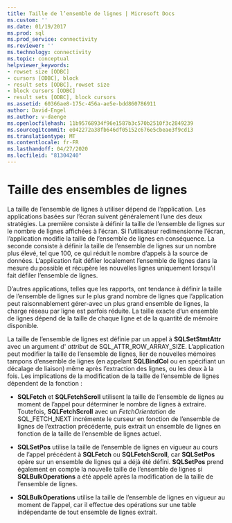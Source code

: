 ```yaml
---
title: Taille de l’ensemble de lignes | Microsoft Docs
ms.custom: ''
ms.date: 01/19/2017
ms.prod: sql
ms.prod_service: connectivity
ms.reviewer: ''
ms.technology: connectivity
ms.topic: conceptual
helpviewer_keywords:
- rowset size [ODBC]
- cursors [ODBC], block
- result sets [ODBC], rowset size
- block cursors [ODBC]
- result sets [ODBC], block cursors
ms.assetid: 60366ae8-175c-456a-ae5e-bdd860786911
author: David-Engel
ms.author: v-daenge
ms.openlocfilehash: 11b95768934f96e1587b3c570b2510f3c2849239
ms.sourcegitcommit: e042272a38fb646df05152c676e5cbeae3f9cd13
ms.translationtype: MT
ms.contentlocale: fr-FR
ms.lasthandoff: 04/27/2020
ms.locfileid: "81304240"
---
```

# <a name="rowset-size"></a>Taille des ensembles de lignes
La taille de l’ensemble de lignes à utiliser dépend de l’application. Les applications basées sur l’écran suivent généralement l’une des deux stratégies. La première consiste à définir la taille de l’ensemble de lignes sur le nombre de lignes affichées à l’écran. Si l’utilisateur redimensionne l’écran, l’application modifie la taille de l’ensemble de lignes en conséquence. La seconde consiste à définir la taille de l’ensemble de lignes sur un nombre plus élevé, tel que 100, ce qui réduit le nombre d’appels à la source de données. L’application fait défiler localement l’ensemble de lignes dans la mesure du possible et récupère les nouvelles lignes uniquement lorsqu’il fait défiler l’ensemble de lignes.  
  
 D’autres applications, telles que les rapports, ont tendance à définir la taille de l’ensemble de lignes sur le plus grand nombre de lignes que l’application peut raisonnablement gérer-avec un plus grand ensemble de lignes, la charge réseau par ligne est parfois réduite. La taille exacte d’un ensemble de lignes dépend de la taille de chaque ligne et de la quantité de mémoire disponible.  
  
 La taille de l’ensemble de lignes est définie par un appel à **SQLSetStmtAttr** avec un argument d' *attribut* de SQL_ATTR_ROW_ARRAY_SIZE. L’application peut modifier la taille de l’ensemble de lignes, lier de nouvelles mémoires tampons d’ensemble de lignes (en appelant **SQLBindCol** ou en spécifiant un décalage de liaison) même après l’extraction des lignes, ou les deux à la fois. Les implications de la modification de la taille de l’ensemble de lignes dépendent de la fonction :  
  
-   **SQLFetch** et **SQLFetchScroll** utilisent la taille de l’ensemble de lignes au moment de l’appel pour déterminer le nombre de lignes à extraire. Toutefois, **SQLFetchScroll** avec un *FetchOrientation* de SQL_FETCH_NEXT incrémente le curseur en fonction de l’ensemble de lignes de l’extraction précédente, puis extrait un ensemble de lignes en fonction de la taille de l’ensemble de lignes actuel.  
  
-   **SQLSetPos** utilise la taille de l’ensemble de lignes en vigueur au cours de l’appel précédent à **SQLFetch** ou **SQLFetchScroll**, car **SQLSetPos** opère sur un ensemble de lignes qui a déjà été défini. **SQLSetPos** prend également en compte la nouvelle taille de l’ensemble de lignes si **SQLBulkOperations** a été appelé après la modification de la taille de l’ensemble de lignes.  
  
-   **SQLBulkOperations** utilise la taille de l’ensemble de lignes en vigueur au moment de l’appel, car il effectue des opérations sur une table indépendante de tout ensemble de lignes extrait.
